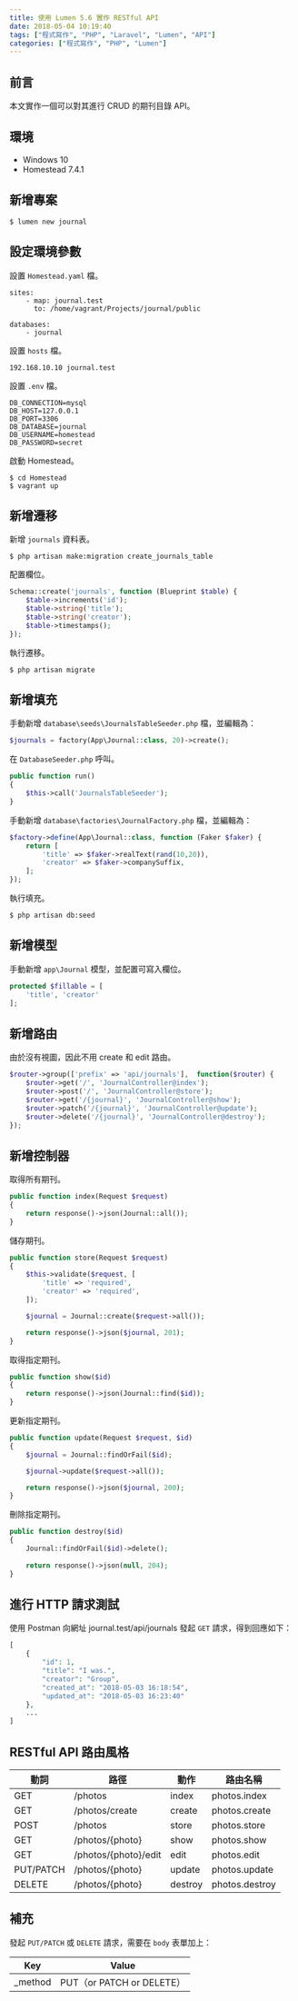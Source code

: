 ```yaml
---
title: 使用 Lumen 5.6 實作 RESTful API
date: 2018-05-04 10:19:40
tags: ["程式寫作", "PHP", "Laravel", "Lumen", "API"]
categories: ["程式寫作", "PHP", "Lumen"]
---
```


## 前言
本文實作一個可以對其進行 CRUD 的期刊目錄 API。

## 環境
- Windows 10
- Homestead 7.4.1

## 新增專案
```
$ lumen new journal
```

## 設定環境參數
設置 `Homestead.yaml` 檔。
```
sites:
    - map: journal.test
      to: /home/vagrant/Projects/journal/public

databases:
    - journal
```
設置 `hosts` 檔。
```
192.168.10.10 journal.test
```
設置 `.env` 檔。
```
DB_CONNECTION=mysql
DB_HOST=127.0.0.1
DB_PORT=3306
DB_DATABASE=journal
DB_USERNAME=homestead
DB_PASSWORD=secret
```
啟動 Homestead。
```
$ cd Homestead
$ vagrant up
```

## 新增遷移
新增 `journals` 資料表。
```
$ php artisan make:migration create_journals_table
```
配置欄位。
```PHP
Schema::create('journals', function (Blueprint $table) {
    $table->increments('id');
    $table->string('title');
    $table->string('creator');
    $table->timestamps();
});
```
執行遷移。
```
$ php artisan migrate
```

## 新增填充
手動新增 `database\seeds\JournalsTableSeeder.php` 檔，並編輯為：
```PHP
$journals = factory(App\Journal::class, 20)->create();
```
在 `DatabaseSeeder.php` 呼叫。
```PHP
public function run()
{
    $this->call('JournalsTableSeeder');
}
```
手動新增 `database\factories\JournalFactory.php` 檔，並編輯為：
```PHP
$factory->define(App\Journal::class, function (Faker $faker) {
    return [
        'title' => $faker->realText(rand(10,20)),
        'creator' => $faker->companySuffix,
    ];
});
```
執行填充。
```
$ php artisan db:seed
```

## 新增模型
手動新增 `app\Journal` 模型，並配置可寫入欄位。
```PHP
protected $fillable = [
    'title', 'creator'
];
```

## 新增路由
由於沒有視圖，因此不用 create 和 edit 路由。
```PHP
$router->group(['prefix' => 'api/journals'],  function($router) {
    $router->get('/', 'JournalController@index');
    $router->post('/', 'JournalController@store');
    $router->get('/{journal}', 'JournalController@show');
    $router->patch('/{journal}', 'JournalController@update');
    $router->delete('/{journal}', 'JournalController@destroy');
});
```

## 新增控制器
取得所有期刊。
```PHP
public function index(Request $request)
{
    return response()->json(Journal::all());
}
```
儲存期刊。
```PHP
public function store(Request $request)
{
    $this->validate($request, [
        'title' => 'required',
        'creator' => 'required',
    ]);

    $journal = Journal::create($request->all());

    return response()->json($journal, 201);
}
```
取得指定期刊。
```PHP
public function show($id)
{
    return response()->json(Journal::find($id));
}
```
更新指定期刊。
```PHP
public function update(Request $request, $id)
{
    $journal = Journal::findOrFail($id);

    $journal->update($request->all());

    return response()->json($journal, 200);
}
```
刪除指定期刊。
```PHP
public function destroy($id)
{
    Journal::findOrFail($id)->delete();
    
    return response()->json(null, 204);
}
```
## 進行 HTTP 請求測試
使用 Postman 向網址 journal.test/api/journals 發起 `GET` 請求，得到回應如下：
```PHP
[
    {
        "id": 1,
        "title": "I was.",
        "creator": "Group",
        "created_at": "2018-05-03 16:18:54",
        "updated_at": "2018-05-03 16:23:40"
    },
    ...
]
```

## RESTful API 路由風格

動詞 | 路徑 | 動作 | 路由名稱
--- | --- | --- | ---
GET | /photos | index | photos.index
GET | /photos/create | create | photos.create
POST | /photos | store | photos.store
GET | /photos/{photo} | show | photos.show
GET | /photos/{photo}/edit | edit | photos.edit
PUT/PATCH | /photos/{photo} | update | photos.update
DELETE | /photos/{photo} | destroy | photos.destroy

## 補充
發起 `PUT/PATCH` 或 `DELETE` 請求，需要在 `body` 表單加上：

Key	| Value
--- | ---
_method	| PUT（or PATCH or DELETE）